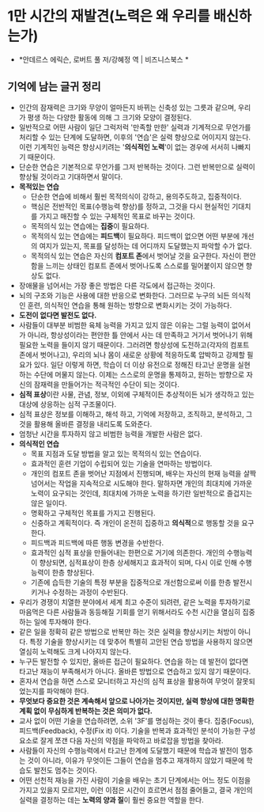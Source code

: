 # 1만 시간의 재발견(노력은 왜 우리를 배신하는가)
- *안데르스 에릭슨, 로버트 풀 저/강혜정 역 | 비즈니스북스 *

## 기억에 남는 글귀 정리
- 인간의 잠재력은 크기와 무양이 얼마든지 바뀌는 신축성 있는 그릇과 같으며, 우리가 평생 하는 다양한 활동에 의해 그 크기와 모양이 결정된다.
- 일반적으로 어떤 사람이 일단 그럭저럭 '만족할 만한' 실력과 기계적으로 무언가를 처리할 수 있는 단계에 도달하면, 이후의 '연습'은 실력 향상으로 어이지지 않는다.
이런 기계적인 능력은 향상시키려는 '**의식적인 노력**'이 없는 경우에 서서히 나빠지기 때문이다.
- 단순한 연습은 기본적으로 무언가를 그저 반복하는 것이다. 그런 반복만으로 실력이 향상될 것이라고 기대하면서 말이다.
- **목적있는 연습**
    - 단순한 연습에 비해서 훨씬 목적의식이 강하고, 용의주도하고, 집중적이다.
    - 핵심은 전반적인 목표(수행능력 향상)를 정하고, 그것을 다시 현실적인 기대치를 가지고 매진할 수 있는 구체적인 목표로 바꾸는 것이다.
    - 목적의식 있는 연습에는 **집중**이 필요하다.
    - 목적의식 있는 연습에는 **피드백**이 필요하다. 피드백이 없으면 어떤 부분에 개선의 여지가 있는지, 목표를 달성하는 데 어디까지 도달했는지 파악할 수가 없다.
    - 목적의식 있는 연습은 자신의 **컴포트 존**에서 벗어날 것을 요구한다. 자신이 편안함을 느끼는 상태인 컴포트 존에서 벗어나도록 스스로를 밀어붙이지 않으면 향상도 없다.
- 장애물을 넘어서는 가장 좋은 방법은 다른 각도에서 접근하는 것이다.
- 뇌의 구조와 기능은 사용에 대한 반응으로 변화한다. 그러므로 누구의 뇌든 의식적인 훈련, 의식적인 연습을 통해 원하는 방향으로 변화시키는 것이 가능하다.
- **도전이 없다면 발전도 없다.**
- 사람들이 대부분 비범한 육체 능력을 가지고 있지 않은 이유는 그럴 능력이 없어서가 아니라, 항상성이라는 편안한 틀 안에서 사는 데 만족하고 거기서 벗어나기 위해 필요한 노력을 들이지 않기 때문이다.
그러려면 항상성에 도전하고(각자의 컴포트 존에서 벗어나고), 우리의 뇌나 몸이 새로운 상황에 적응하도록 압박하고 강제할 필요가 있다.
일단 이렇게 하면, 학습이 더 이상 유전으로 정해진 타고난 운명을 실현하는 수단에 머물지 않는다. 이제는 스스로의 운명을 통제하고, 원하는 방향으로 자신의 잠재력을
  만들어가는 적극적인 수단이 되는 것이다.
- **심적 표상**이란 사물, 관념, 정보, 이외에 구체적이든 추상적이든 뇌가 생각하고 있는 대상에 상응하는 심적 구조물이다.
- 심적 표상은 정보를 이해하고, 해석 하고, 기억에 저장하고, 조직하고, 분석하고, 그것을 활용해 올바른 결정을 내리도록 도와준다.
- 엄청난 시간을 투자하지 않고 비범한 능력을 개발한 사람은 없다.
- **의식적인 연습**
    - 목표 지점과 도달 방법을 알고 있는 목적의식 있는 연습이다.
    - 효과적인 훈련 기업이 수립되어 있는 기술을 연마하는 방법이다.
    - 개인의 컴포트 존을 벗어난 지점에서 진행되며, 배우는 자신의 현재 능력을 살짝 넘어서는 작업을 지속적으로 시도해야 한다. 말하자면 개인의 최대치에 가까운 노력이 요구되는 것인데,
  최대치에 가까운 노력을 하기란 일반적으로 즐겁지는 않은 일이다.
    - 명확하고 구체적인 목표를 가지고 진행된다.
    - 신중하고 계획적이다. 즉 개인이 온전히 집중하고 **의식적**으로 행동할 것을 요구한다.
    - 피드백과 피드백에 따른 행동 변경을 수반한다.
    - 효과적인 심적 표상을 만들어내는 한편으로 거기에 의존한다. 개인의 수행능력이 향상되면, 심적표상이 한층 상세해지고 효과적이 되며, 다시 이로 인해 수행능력이 한층 향상된다.
    - 기존에 습득한 기술의 특정 부분을 집중적으로 개선함으로써 이를 한층 발전시키거나 수정하는 과정이 수반된다.
- 우리가 경쟁이 치열한 분야에서 세계 최고 수준이 되려련, 같은 노력을 투자하기로 마음먹은 다른 사람들과 동등해질 기회를 얻기 위해서라도 수천 시간을 열심히 집중하는 일에 투자해야 한다.
- 같은 일을 정확히 같은 방법으로 반복만 하는 것은 실력을 향상시키는 처방이 아니다. 특정 기술을 향상시키는 데 맞추어 특별히 고안된 연습 방법을 사용하지 않으면 열심히 노력해도 크게 나아지지 않는다. 
- 누구든 발전할 수 있지만, 올바른 접근이 필요하다. 연습을 하는 데 발전이 없다면 타고난 재능이 부족해서가 아니다. 올바른 방법으로 연습하고 있지 않기 때문이다. 
- 혼자서 연습을 하면 스스로 모니터하고 자신의 심적 표상을 활용하여 무엇이 잘못되었는지를 파악해야 한다. 
- **무엇보다 중요한 것은 계속해서 앞으로 나아가는 것이지만, 실력 향상에 대한 명확한 계획 없이 무심하게 반복하는 것은 의미가 없다.**
- 교사 없이 어떤 기술을 연습하려면, 소위 '3F'를 명심하는 것이 좋다. 집중(Focus), 피드백(Feedback), 수정(Fix it) 이다. 기술을 반복과 효과적인 분석이 가능한
구성 요소로 잘게 쪼갠 다음 자신의 약점을 파악하고 바로잡을 방법을 찾아라. 
- 사람들이 자신의 수행능력에서 타고난 한계에 도달했기 때문에 학습과 발전이 멈추는 것이 아니라, 이유가 무엇이든 그들이 연습을 멈추고 재개하지 않았기 때문에 학습도 발전도 멈추는 것이다.
- 어떤 선천적 재능을 가진 사람이 기술을 배우는 초기 단계에서는 어느 정도 이점을 가지고 있을지 모르지만, 이런 이점은 시간이 흐르면서 점점 줄어들고,
결국 개인의 실력을 결정하는 데는 **노력의 양과 질**이 훨씬 중요한 역할을 한다. 
  